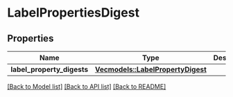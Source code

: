 # LabelPropertiesDigest

## Properties

Name | Type | Description | Notes
------------ | ------------- | ------------- | -------------
**label_property_digests** | [**Vec<models::LabelPropertyDigest>**](LabelPropertyDigest.md) |  | 

[[Back to Model list]](../README.md#documentation-for-models) [[Back to API list]](../README.md#documentation-for-api-endpoints) [[Back to README]](../README.md)


